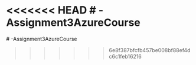 <<<<<<< HEAD
﻿# -Assignment3AzureCourse
=======
﻿# -Assignment3AzureCourse
>>>>>>> 6e8f387bfcfb457be008bf88ef4dc6c1feb16216
